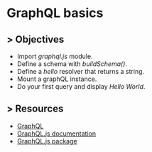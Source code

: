 # GraphQL basics

## > Objectives

- Import *graphql.js* module.
- Define a schema with *buildSchema()*.
- Define a *hello* resolver that returns a string.
- Mount a graphQL instance.
- Do your first query and display *Hello World*.

## > Resources

- [GraphQL](https://graphql.org/)
- [GraphQL.js documentation](https://graphql.org/graphql-js/)
- [GraphQL.js package](https://www.npmjs.com/package/graphql)